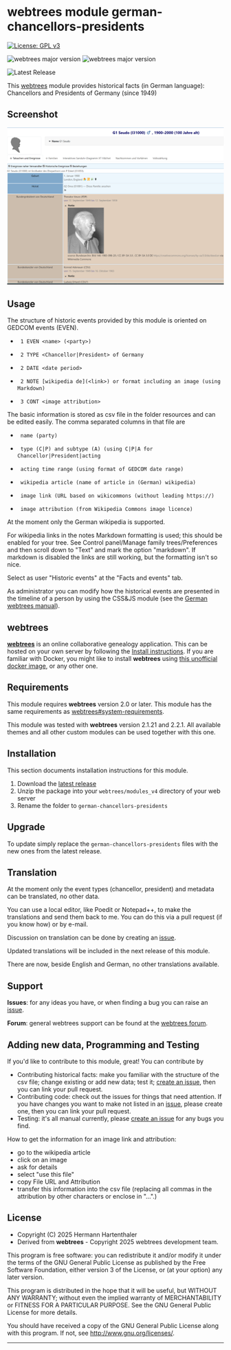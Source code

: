 ﻿# webtrees module german-chancellors-presidents
[![License: GPL v3](https://img.shields.io/badge/License-GPL%20v3-blue.svg)](http://www.gnu.org/licenses/gpl-3.0)

![webtrees major version](https://img.shields.io/badge/webtrees-v2.1.x-green)
![webtrees major version](https://img.shields.io/badge/webtrees-v2.2.x-green)

![Latest Release](https://img.shields.io/github/v/release/hartenthaler/german-chancellors-presidents)

This [webtrees](https://www.webtrees.net) module provides historical facts (in German language): Chancellors and Presidents of Germany (since 1949)

<a name="screenshot"></a>
## Screenshot
![Screenshot](docs/img/screenshot.png)

<a name="usage"></a>
## Usage

The structure of historic events provided by this module is oriented on GEDCOM events (EVEN).
     
  *      1 EVEN <name> (<party>)
  *      2 TYPE <Chancellor|President> of Germany
  *      2 DATE <date period>
  *      2 NOTE [wikipedia de](<link>) or format including an image (using Markdown)
  *      3 CONT <image attribution>   

The basic information is stored as csv file in the folder resources and can be edited easily.
The comma separated columns in that file are
  *      name (party)
  *      type (C|P) and subtype (A) (using C|P|A for Chancellor|President|acting
  *      acting time range (using format of GEDCOM date range)
  *      wikipedia article (name of article in (German) wikipedia)
  *      image link (URL based on wikicommons (without leading https://)
  *      image attribution (from Wikipedia Commons image licence)

At the moment only the German wikipedia is supported.

For wikipedia links in the notes Markdown formatting is used;
this should be enabled for your tree. See Control panel/Manage family trees/Preferences and then scroll down to "Text" and mark the option "markdown".
If markdown is disabled the links are still working, but the formatting isn't so nice.

Select as user "Historic events" at the "Facts and events" tab.

As administrator you can modify how the historical events are presented in the timeline of a person by using the CSS&JS module
(see the [German webtrees manual](https://wiki.genealogy.net/Webtrees_Handbuch/Entwicklungsumgebung#Beispiel_-_Farben_bei_Historischen_Fakten_anpassen)).

<a name="webtrees"></a>
## webtrees

**[webtrees](https://webtrees.net/)** is an online collaborative genealogy application.
This can be hosted on your own server by following the [Install instructions](https://webtrees.net/install/).
If you are familiar with Docker, you might like to install **webtrees** using [this unofficial docker image](https://hub.docker.com/r/nathanvaughn/webtrees), or any other one.

<a name="requirements"></a>
## Requirements

This module requires **webtrees** version 2.0 or later.
This module has the same requirements as [webtrees#system-requirements](https://github.com/fisharebest/webtrees#system-requirements).

This module was tested with **webtrees** version 2.1.21 and 2.2.1.
All available themes and all other custom modules can be used together with this one.

<a name="installation"></a>
## Installation

This section documents installation instructions for this module.

1. Download the [latest release](https://github.com/hartenthaler/german-chancellors-presidents/releases/latest)
1. Unzip the package into your `webtrees/modules_v4` directory of your web server
1. Rename the folder to `german-chancellors-presidents`

<a name="upgrade"></a>
## Upgrade

To update simply replace the `german-chancellors-presidents` files
with the new ones from the latest release.

<a name="translation"></a>
## Translation

At the moment only the event types (chancellor, president) and metadata can be translated, 
no other data.

You can use a local editor,
like Poedit or Notepad++, to make the translations and send them back to me.
You can do this via a pull request (if you know how) or by e-mail.

Discussion on translation can be done by creating an [issue](https://github.com/hartenthaler/german-chancellors-presidents/issues).

Updated translations will be included in the next release of this module.

There are now, beside English and German, no other translations available.

<a name="support"></a>
## Support

**Issues**: for any ideas you have, or when finding a bug you can raise an [issue](https://github.com/hartenthaler/german-chancellors-presidents/issues).

**Forum**: general webtrees support can be found at the [webtrees forum](http://www.webtrees.net/).

<a name="programming"></a>
## Adding new data, Programming and Testing

If you'd like to contribute to this module, great! You can contribute by

- Contributing historical facts: make you familiar with the structure of the csv file; change existing or add new data; test it; [create an issue](https://github.com/hartenthaler/german-chancellors-presidents/issues), then you can link your pull request.
- Contributing code: check out the issues for things that need attention. If you have changes you want to make not listed in an [issue](https://github.com/hartenthaler/german-chancellors-presidents/issues), please create one, then you can link your pull request.
- Testing: it's all manual currently, please [create an issue](https://github.com/hartenthaler/german-chancellors-presidents/issues) for any bugs you find.

How to get the information for an image link and attribution:
- go to the wikipedia article
- click on an image
- ask for details
- select "use this file"
- copy File URL and Attribution
- transfer this information into the csv file (replacing all commas in the attribution by other characters or enclose in "...".)

<a name="license"></a>
## License

* Copyright (C) 2025 Hermann Hartenthaler
* Derived from **webtrees** - Copyright 2025 webtrees development team.

This program is free software: you can redistribute it and/or modify
it under the terms of the GNU General Public License as published by
the Free Software Foundation, either version 3 of the License, or
(at your option) any later version.

This program is distributed in the hope that it will be useful,
but WITHOUT ANY WARRANTY; without even the implied warranty of
MERCHANTABILITY or FITNESS FOR A PARTICULAR PURPOSE. See the
GNU General Public License for more details.

You should have received a copy of the GNU General Public License
along with this program. If not, see <http://www.gnu.org/licenses/>.

* * *